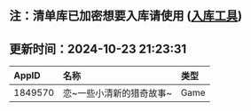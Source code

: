 ## 注：清单库已加密想要入库请使用 ([入库工具](https://github.com/BlankTMing/ManifestAutoUpdate/releases))

## 更新时间：2024-10-23 21:23:31
| AppID | 名称 | 类型  |
| :-------------------- | :----------------------------- | :----------- |
| 1849570 | 恋~一些小清新的猎奇故事~| Game |
